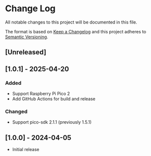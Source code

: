 # Change Log
All notable changes to this project will be documented in this file.

The format is based on [Keep a Changelog](http://keepachangelog.com/)
and this project adheres to [Semantic Versioning](http://semver.org/).

## [Unreleased]

## [1.0.1] - 2025-04-20
### Added
* Support Raspberry Pi Pico 2
* Add GitHub Actions for build and release
### Changed
* Support pico-sdk 2.1.1 (previously 1.5.1)

## [1.0.0] - 2024-04-05
* Initial release